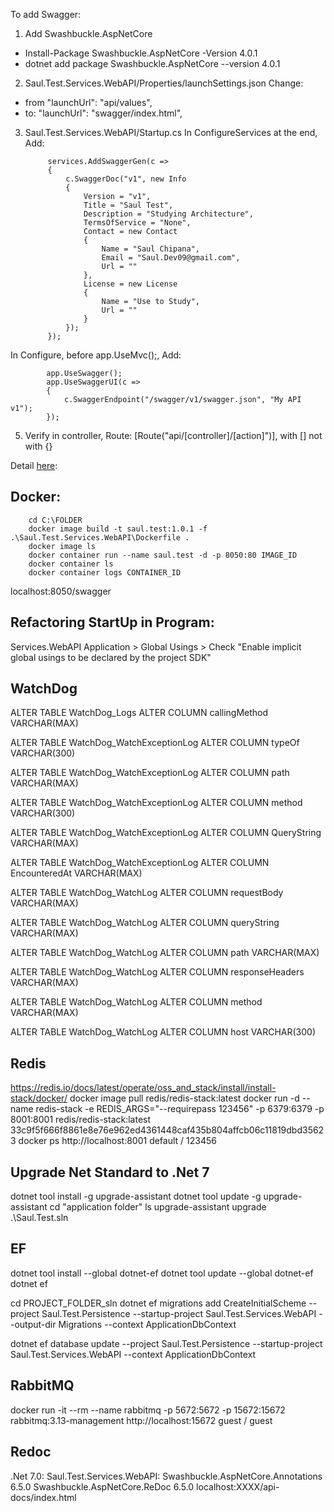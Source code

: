 To add Swagger:
1. Add Swashbuckle.AspNetCore
- Install-Package Swashbuckle.AspNetCore -Version 4.0.1
- dotnet add package Swashbuckle.AspNetCore --version 4.0.1

2. Saul.Test.Services.WebAPI/Properties/launchSettings.json Change:
- from       "launchUrl": "api/values",
- to:        "launchUrl": "swagger/index.html",

3. Saul.Test.Services.WebAPI/Startup.cs
In ConfigureServices at the end, Add:

            services.AddSwaggerGen(c =>
            {
                c.SwaggerDoc("v1", new Info
                {
                    Version = "v1",
                    Title = "Saul Test",
                    Description = "Studying Architecture",
                    TermsOfService = "None",
                    Contact = new Contact
                    {
                        Name = "Saul Chipana",
                        Email = "Saul.Dev09@gmail.com",
                        Url = ""
                    },
                    License = new License
                    {
                        Name = "Use to Study",
                        Url = ""
                    }
                });
            });

In Configure, before app.UseMvc();, Add:

            app.UseSwagger();
            app.UseSwaggerUI(c =>
            {
                c.SwaggerEndpoint("/swagger/v1/swagger.json", "My API v1");
            });
   
5. Verify in controller, Route:  [Route("api/[controller]/[action]")], with [] not with {}

Detail [here](https://github.com/SaulDev09/.Net-DDD/commit/9a8d5422987aad19be8a44c8ae65da707cd86e9c):


Docker:
------------

        cd C:\FOLDER
        docker image build -t saul.test:1.0.1 -f .\Saul.Test.Services.WebAPI\Dockerfile .
        docker image ls
        docker container run --name saul.test -d -p 8050:80 IMAGE_ID
        docker container ls
        docker container logs CONTAINER_ID
           
localhost:8050/swagger

Refactoring StartUp in Program:
------------

Services.WebAPI
Application > Global Usings > Check "Enable implicit global usings to be declared by the project SDK"


WatchDog
------------

ALTER TABLE WatchDog_Logs
ALTER COLUMN callingMethod VARCHAR(MAX)

ALTER TABLE WatchDog_WatchExceptionLog
ALTER COLUMN typeOf VARCHAR(300)

ALTER TABLE WatchDog_WatchExceptionLog
ALTER COLUMN path VARCHAR(MAX)

ALTER TABLE WatchDog_WatchExceptionLog
ALTER COLUMN method VARCHAR(300)

ALTER TABLE WatchDog_WatchExceptionLog
ALTER COLUMN QueryString VARCHAR(MAX)

ALTER TABLE WatchDog_WatchExceptionLog
ALTER COLUMN EncounteredAt VARCHAR(MAX)

ALTER TABLE WatchDog_WatchLog
ALTER COLUMN requestBody VARCHAR(MAX)

ALTER TABLE WatchDog_WatchLog
ALTER COLUMN queryString VARCHAR(MAX)

ALTER TABLE WatchDog_WatchLog
ALTER COLUMN path VARCHAR(MAX)

ALTER TABLE WatchDog_WatchLog
ALTER COLUMN responseHeaders VARCHAR(MAX)

ALTER TABLE WatchDog_WatchLog
ALTER COLUMN method VARCHAR(MAX)

ALTER TABLE WatchDog_WatchLog
ALTER COLUMN host VARCHAR(300)


Redis
------------

https://redis.io/docs/latest/operate/oss_and_stack/install/install-stack/docker/
docker image pull redis/redis-stack:latest
docker run -d --name redis-stack -e REDIS_ARGS="--requirepass 123456" -p 6379:6379 -p 8001:8001 redis/redis-stack:latest
    33c9f5f666f8861e8e76e962ed4361448caf435b804affcb06c11819dbd35623
docker ps
http://localhost:8001 
default / 123456

Upgrade Net Standard to .Net 7
------------

dotnet tool install -g upgrade-assistant
dotnet tool update -g upgrade-assistant
cd "application folder"
ls
upgrade-assistant upgrade .\Saul.Test.sln


EF
------------

dotnet tool install --global dotnet-ef
dotnet tool update --global dotnet-ef
dotnet ef

cd PROJECT_FOLDER_sln
dotnet ef migrations add CreateInitialScheme --project Saul.Test.Persistence --startup-project Saul.Test.Services.WebAPI --output-dir Migrations --context ApplicationDbContext

dotnet ef database update --project Saul.Test.Persistence --startup-project Saul.Test.Services.WebAPI --context ApplicationDbContext

RabbitMQ
------------

docker run -it --rm --name rabbitmq -p 5672:5672 -p 15672:15672 rabbitmq:3.13-management
http://localhost:15672
guest / guest


Redoc
------------

.Net 7.0:
Saul.Test.Services.WebAPI:
    Swashbuckle.AspNetCore.Annotations 6.5.0
    Swashbuckle.AspNetCore.ReDoc 6.5.0
localhost:XXXX/api-docs/index.html
